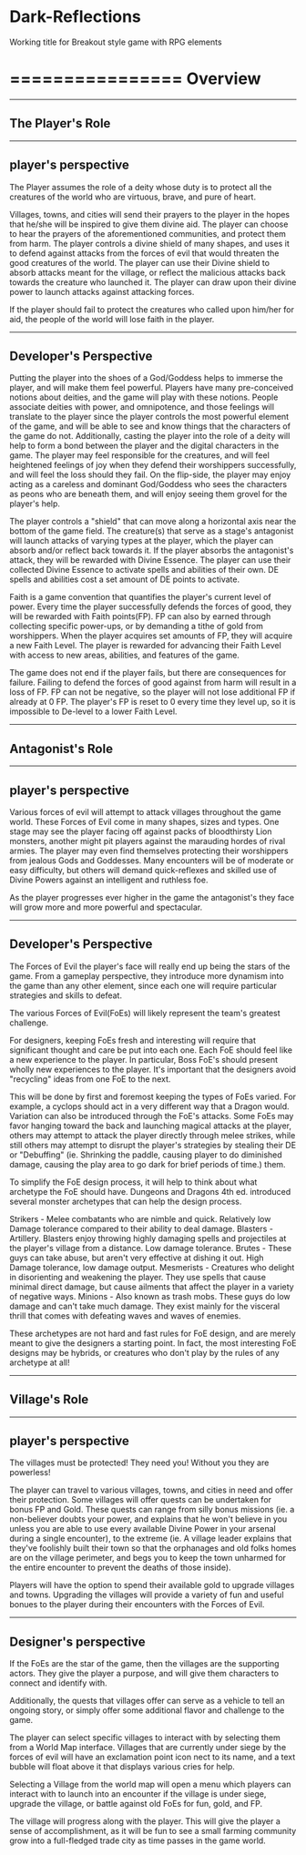 Dark-Reflections
================

Working title for Breakout style game with RPG elements

================
Overview
================

----------------------
The Player's Role
----------------------
----------------------
player's perspective
----------------------

The Player assumes the role of a deity whose duty is to protect all the creatures of the world who are virtuous, brave, and pure of heart.

Villages, towns, and cities will send their prayers to the player in the hopes that he/she will be inspired to give them divine aid. The player can choose to hear the prayers of the aforementioned communities, and protect them from harm. The player controls a divine shield of many shapes, and uses it to defend against attacks from the forces of evil that would threaten the good creatures of the world. The player can use their Divine shield to absorb attacks meant for the village, or reflect the malicious attacks back towards the creature who launched it. The player can draw upon their divine power to launch attacks against attacking forces.

If the player should fail to protect the creatures who called upon him/her for aid, the people of the world will lose faith in the player.

----------------------
Developer's Perspective
----------------------

Putting the player into the shoes of a God/Goddess helps to immerse the player, and will make them feel powerful. Players have many pre-conceived notions about deities, and the game will play with these notions. People associate deities with power, and omnipotence, and those feelings will translate to the player since the player controls the most powerful element of the game, and will be able to see and know things that the characters of the game do not. Additionally, casting the player into the role of a deity will help to form a bond between the player and the digital characters in the game. The player may feel responsible for the creatures, and will feel heightened feelings of joy when they defend their worshippers successfully, and will feel the loss should they fail. On the flip-side, the player may enjoy acting as a careless and dominant God/Goddess who sees the characters as peons who are beneath them, and will enjoy seeing them grovel for the player's help.


The player controls a "shield" that can move along a horizontal axis near the bottom of the game field. The creature(s) that serve as a stage's antagonist will launch attacks of varying types at the player, which the player can absorb and/or reflect back towards it. If the player absorbs the antagonist's attack, they will be rewarded with Divine Essence. The player can use their collected Divine Essence to activate spells and abilities of their own. DE spells and abilities cost a set amount of DE points to activate.

Faith is a game convention that quantifies the player's current level of power. Every time the player successfully defends the forces of good, they will be rewarded with Faith points(FP). FP can also by earned through collecting specific power-ups, or by demanding a tithe of gold from worshippers. When the player acquires set amounts of FP, they will acquire a new Faith Level. The player is rewarded for advancing their Faith Level with access to new areas, abilities, and features of the game.

The game does not end if the player fails, but there are consequences for failure. Failing to defend the forces of good against from harm will result in a loss of FP. FP can not be negative, so the player will not lose additional FP if already at 0 FP. The player's FP is reset to 0 every time they level up, so it is impossible to De-level to a lower Faith Level.

----------------------
Antagonist's Role
----------------------
----------------------
player's perspective
----------------------

Various forces of evil will attempt to attack villages throughout the game world. These Forces of Evil come in many shapes, sizes and types. One stage may see the player facing off against packs of bloodthirsty Lion monsters, another might pit players against the marauding hordes of rival armies. The player may even find themselves protecting their worshippers from jealous Gods and Goddesses. Many encounters will be of moderate or easy difficulty, but others will demand quick-reflexes and skilled use of Divine Powers against an intelligent and ruthless foe.

As the player progresses ever higher in the game the antagonist's they face will grow more and more powerful and spectacular.

----------------------
Developer's Perspective
----------------------

The Forces of Evil the player's face will really end up being the stars of the game. From a gameplay perspective, they introduce more dynamism into the game than any other element, since each one will require particular strategies and skills to defeat.

The various Forces of Evil(FoEs) will likely represent the team's greatest challenge.

For designers, keeping FoEs fresh and interesting will require that significant thought and care be put into each one. Each FoE should feel like a new experience to the player. In particular, Boss FoE's should present wholly new experiences to the player. It's important that the designers avoid "recycling" ideas from one FoE to the next.

This will be done by first and foremost keeping the types of FoEs varied. For example, a cyclops should act in a very different way that a Dragon would. Variation can also be introduced through the FoE's attacks. Some FoEs may favor hanging toward the back and launching magical attacks at the player, others may attempt to attack the player directly through melee strikes, while still others may attempt to disrupt the player's strategies by stealing their DE or "Debuffing" (ie. Shrinking the paddle, causing player to do diminished damage, causing the play area to go dark for brief periods of time.) them.

To simplify the FoE design process, it will help to think about what archetype the FoE should have. Dungeons and Dragons 4th ed. introduced several monster archetypes that can help the design process.

Strikers - Melee combatants who are nimble and quick. Relatively low Damage tolerance compared to their ability to deal damage.
Blasters - Artillery. Blasters enjoy throwing highly damaging spells and projectiles at the player's village from a distance. Low damage tolerance.
Brutes - These guys can take abuse, but aren't very effective at dishing it out. High Damage tolerance, low damage output.
Mesmerists - Creatures who delight in disorienting and weakening the player. They use spells that cause minimal direct damage, but cause ailments that affect the player in a variety of negative ways.
Minions - Also known as trash mobs. These guys do low damage and can't take much damage. They exist mainly for the visceral thrill that comes with defeating waves and waves of enemies.


These archetypes are not hard and fast rules for FoE design, and are merely meant to give the designers a starting point. In fact, the most interesting FoE designs may be hybrids, or creatures who don't play by the rules of any archetype at all!

----------------------
Village's Role
----------------------

----------------------
player's perspective
----------------------

The villages must be protected! They need you! Without you they are powerless!

The player can travel to various villages, towns, and cities in need and offer their protection. Some villages will offer quests can be undertaken for bonus FP and Gold. These quests can range from silly bonus missions (ie. a non-believer doubts your power, and explains that he won't believe in you unless you are able to use every available Divine Power in your arsenal during a single encounter), to the extreme (ie. A village leader explains that they've foolishly built their town so that the orphanages and old folks homes are on the village perimeter, and begs you to keep the town unharmed for the entire encounter to prevent the deaths of those inside).

Players will have the option to spend their available gold to upgrade villages and towns. Upgrading the villages will provide a variety of fun and useful bonues to the player during their encounters with the Forces of Evil.

----------------------
Designer's perspective
----------------------

If the FoEs are the star of the game, then the villages are the supporting actors. They give the player a purpose, and will give them characters to connect and identify with.

Additionally, the quests that villages offer can serve as a vehicle to tell an ongoing story, or simply offer some additional flavor and challenge to the game.

The player can select specific villages to interact with by selecting them from a World Map interface. Villages that are currently under siege by the forces of evil will have an exclamation point icon nect to its name, and a text bubble will float above it that displays various cries for help.

Selecting a Village from the world map will open a menu which players can interact with to launch into an encounter if the village is under siege, upgrade the village, or battle against old FoEs for fun, gold, and FP.

The village will progress along with the player. This will give the player a sense of accomplishment, as it will be fun to see a small farming community grow into a full-fledged trade city as time passes in the game world.
